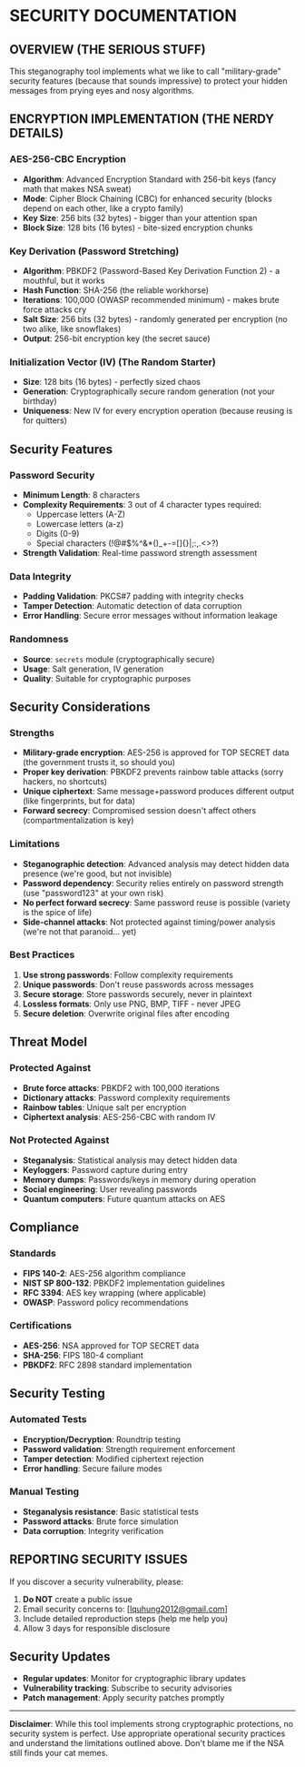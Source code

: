 # SECURITY DOCUMENTATION

## OVERVIEW (THE SERIOUS STUFF)

This steganography tool implements what we like to call "military-grade" security features (because that sounds impressive) to protect your hidden messages from prying eyes and nosy algorithms.

## ENCRYPTION IMPLEMENTATION (THE NERDY DETAILS)

### AES-256-CBC Encryption
- **Algorithm**: Advanced Encryption Standard with 256-bit keys (fancy math that makes NSA sweat)
- **Mode**: Cipher Block Chaining (CBC) for enhanced security (blocks depend on each other, like a crypto family)
- **Key Size**: 256 bits (32 bytes) - bigger than your attention span
- **Block Size**: 128 bits (16 bytes) - bite-sized encryption chunks

### Key Derivation (Password Stretching)
- **Algorithm**: PBKDF2 (Password-Based Key Derivation Function 2) - a mouthful, but it works
- **Hash Function**: SHA-256 (the reliable workhorse)
- **Iterations**: 100,000 (OWASP recommended minimum) - makes brute force attacks cry
- **Salt Size**: 256 bits (32 bytes) - randomly generated per encryption (no two alike, like snowflakes)
- **Output**: 256-bit encryption key (the secret sauce)

### Initialization Vector (IV) (The Random Starter)
- **Size**: 128 bits (16 bytes) - perfectly sized chaos
- **Generation**: Cryptographically secure random generation (not your birthday)
- **Uniqueness**: New IV for every encryption operation (because reusing is for quitters)

## Security Features

### Password Security
- **Minimum Length**: 8 characters
- **Complexity Requirements**: 3 out of 4 character types required:
  - Uppercase letters (A-Z)
  - Lowercase letters (a-z)
  - Digits (0-9)
  - Special characters (!@#$%^&*()_+-=[]{}|;:,.<>?)
- **Strength Validation**: Real-time password strength assessment

### Data Integrity
- **Padding Validation**: PKCS#7 padding with integrity checks
- **Tamper Detection**: Automatic detection of data corruption
- **Error Handling**: Secure error messages without information leakage

### Randomness
- **Source**: `secrets` module (cryptographically secure)
- **Usage**: Salt generation, IV generation
- **Quality**: Suitable for cryptographic purposes

## Security Considerations

### Strengths
- **Military-grade encryption**: AES-256 is approved for TOP SECRET data (the government trusts it, so should you)
- **Proper key derivation**: PBKDF2 prevents rainbow table attacks (sorry hackers, no shortcuts)
- **Unique ciphertext**: Same message+password produces different output (like fingerprints, but for data)
- **Forward secrecy**: Compromised session doesn't affect others (compartmentalization is key)

### Limitations
- **Steganographic detection**: Advanced analysis may detect hidden data presence (we're good, but not invisible)
- **Password dependency**: Security relies entirely on password strength (use "password123" at your own risk)
- **No perfect forward secrecy**: Same password reuse is possible (variety is the spice of life)
- **Side-channel attacks**: Not protected against timing/power analysis (we're not that paranoid... yet)

### Best Practices
1. **Use strong passwords**: Follow complexity requirements
2. **Unique passwords**: Don't reuse passwords across messages
3. **Secure storage**: Store passwords securely, never in plaintext
4. **Lossless formats**: Only use PNG, BMP, TIFF - never JPEG
5. **Secure deletion**: Overwrite original files after encoding

## Threat Model

### Protected Against
- **Brute force attacks**: PBKDF2 with 100,000 iterations
- **Dictionary attacks**: Password complexity requirements
- **Rainbow tables**: Unique salt per encryption
- **Ciphertext analysis**: AES-256-CBC with random IV

### Not Protected Against
- **Steganalysis**: Statistical analysis may detect hidden data
- **Keyloggers**: Password capture during entry
- **Memory dumps**: Passwords/keys in memory during operation
- **Social engineering**: User revealing passwords
- **Quantum computers**: Future quantum attacks on AES

## Compliance

### Standards
- **FIPS 140-2**: AES-256 algorithm compliance
- **NIST SP 800-132**: PBKDF2 implementation guidelines
- **RFC 3394**: AES key wrapping (where applicable)
- **OWASP**: Password policy recommendations

### Certifications
- **AES-256**: NSA approved for TOP SECRET data
- **SHA-256**: FIPS 180-4 compliant
- **PBKDF2**: RFC 2898 standard implementation

## Security Testing

### Automated Tests
- **Encryption/Decryption**: Roundtrip testing
- **Password validation**: Strength requirement enforcement
- **Tamper detection**: Modified ciphertext rejection
- **Error handling**: Secure failure modes

### Manual Testing
- **Steganalysis resistance**: Basic statistical tests
- **Password attacks**: Brute force simulation
- **Data corruption**: Integrity verification

## REPORTING SECURITY ISSUES

If you discover a security vulnerability, please:

1. **Do NOT** create a public issue
2. Email security concerns to: [lquhung2012@gmail.com] 
3. Include detailed reproduction steps (help me help you)
4. Allow 3 days for responsible disclosure

## Security Updates

- **Regular updates**: Monitor for cryptographic library updates
- **Vulnerability tracking**: Subscribe to security advisories
- **Patch management**: Apply security patches promptly

---

**Disclaimer**: While this tool implements strong cryptographic protections, no security system is perfect. Use appropriate operational security practices and understand the limitations outlined above. Don't blame me if the NSA still finds your cat memes.
